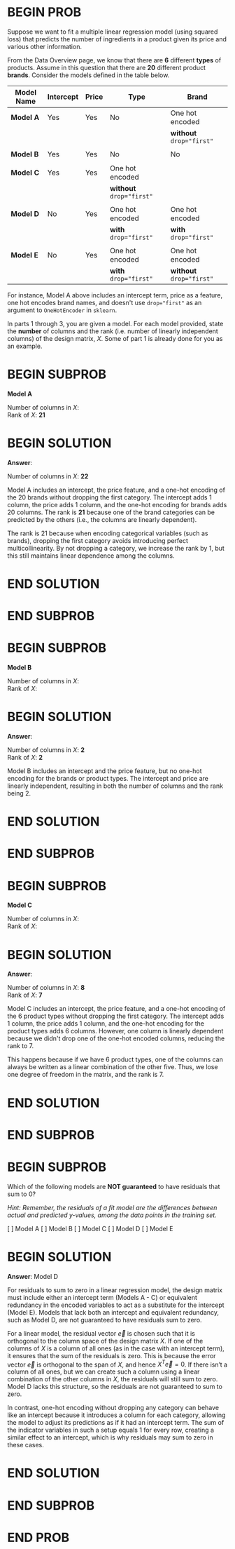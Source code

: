 # BEGIN PROB

Suppose we want to fit a multiple linear regression model (using squared
loss) that predicts the number of ingredients in a product given its
price and various other information.

From the Data Overview page, we know that there are **6** different
**types** of products. Assume in this question that there are **20**
different product **brands**. Consider the models defined in the table
below.

| **Model Name** | **Intercept** | **Price** | **Type**                  | **Brand**                     |
|----------------|---------------|-----------|---------------------------|-------------------------------|
| **Model A**    |     Yes       |    Yes    |    No                     |  One hot encoded              |
|                |               |           |                           |  **without** `drop="first"`   |
|                |               |           |                           |                               |
| **Model B**    |     Yes       |    Yes    |    No                     |  No                           |
|                |               |           |                           |                               |
| **Model C**    |    Yes        |    Yes    |   One hot encoded         |                               |
|                |               |           | **without** `drop="first"`|                               |
|                |               |           |                           |                               |
| **Model D**    | No            | Yes       | One hot encoded           | One hot encoded               |
|                |               |           | **with** `drop="first"`   | **with** `drop="first"`       |
|                |               |           |                           |                               |
| **Model E**    | No            | Yes       | One hot encoded           | One hot encoded               |
|                |               |           | **with** `drop="first"`   | **without** `drop="first"`    |

For instance, Model A above includes an intercept term, price as a
feature, one hot encodes brand names, and doesn't use `drop="first"` as
an argument to `OneHotEncoder` in `sklearn`.

In parts 1 through 3, you are given a model. For each model
provided, state the **number** of columns and the rank (i.e. number of
linearly independent columns) of the design matrix, $X$. Some of part
1 is already done for you as an example.

# BEGIN SUBPROB

**Model A**

Number of columns in $X$:  
Rank of $X$: **21**

# BEGIN SOLUTION
**Answer**: 

Number of columns in $X$: **22**

Model A includes an intercept, the price feature, and a one-hot encoding of the 20 brands without dropping the first category. The intercept adds 1 column, the price adds 1 column, and the one-hot encoding for brands adds 20 columns. The rank is **21** because one of the brand categories can be predicted by the others (i.e., the columns are linearly dependent). 

The rank is 21 because when encoding categorical variables (such as brands), dropping the first category avoids introducing perfect multicollinearity. By not dropping a category, we increase the rank by 1, but this still maintains linear dependence among the columns.



# END SOLUTION

# END SUBPROB

# BEGIN SUBPROB

**Model B**

Number of columns in $X$:  
Rank of $X$:  

# BEGIN SOLUTION
**Answer**: 

Number of columns in $X$: **2**  
Rank of $X$: **2**

Model B includes an intercept and the price feature, but no one-hot encoding for the brands or product types. The intercept and price are linearly independent, resulting in both the number of columns and the rank being 2.


# END SOLUTION

# END SUBPROB

# BEGIN SUBPROB

**Model C**

Number of columns in $X$:  
Rank of $X$:  

# BEGIN SOLUTION
**Answer**: 

Number of columns in $X$: **8**  
Rank of $X$: **7**

Model C includes an intercept, the price feature, and a one-hot encoding of the 6 product types without dropping the first category. The intercept adds 1 column, the price adds 1 column, and the one-hot encoding for the product types adds 6 columns. However, one column is linearly dependent because we didn't drop one of the one-hot encoded columns, reducing the rank to 7.

This happens because if we have 6 product types, one of the columns can always be written as a linear combination of the other five. Thus, we lose one degree of freedom in the matrix, and the rank is 7.


# END SOLUTION

# END SUBPROB

# BEGIN SUBPROB

Which of the following models are **NOT guaranteed** to have residuals
that sum to 0?

*Hint: Remember, the residuals of a fit model are the differences
between actual and predicted $y$-values, among the data points in the
training set.*

[ ] Model A
[ ] Model B
[ ] Model C
[ ] Model D
[ ] Model E

# BEGIN SOLUTION
**Answer**: Model D

For residuals to sum to zero in a linear regression model, the design matrix  must include either an intercept term (Models A - C) or equivalent redundancy in the encoded variables to act as a substitute for the intercept (Model E). Models that lack both an intercept and equivalent redundancy, such as Model D, are not guaranteed to have residuals sum to zero.

For a linear model, the residual vector $\vec{e}$ is chosen such that it is orthogonal to the column space of the design matrix $X$. If one of the columns of $X$ is a column of all ones (as in the case with an intercept term), it ensures that the sum of the residuals is zero. This is because the error vector  $\vec{e}$ is orthogonal to the span of $X$, and hence $X^T \vec{e} = 0$. If there isn’t a column of all ones, but we can create such a column using a linear combination of the other columns in $X$, the residuals will still sum to zero. Model D lacks this structure, so the residuals are not guaranteed to sum to zero.

In contrast, one-hot encoding without dropping any category can behave like an intercept because it introduces a column for each category, allowing the model to adjust its predictions as if it had an intercept term. The sum of the indicator variables in such a setup equals 1 for every row, creating a similar effect to an intercept, which is why residuals may sum to zero in these cases. 



# END SOLUTION

# END SUBPROB

# END PROB